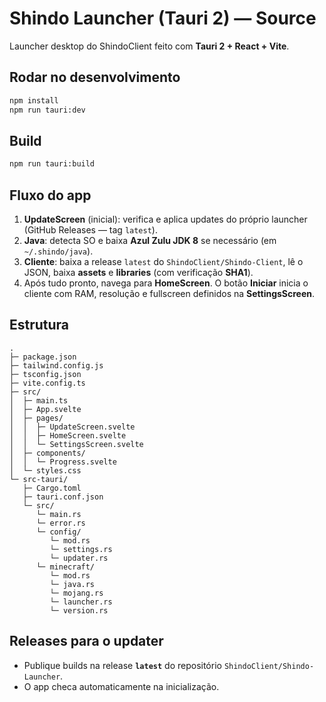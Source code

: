 # Shindo Launcher (Tauri 2) — Source

Launcher desktop do ShindoClient feito com **Tauri 2 + React + Vite**.

## Rodar no desenvolvimento
```bash
npm install
npm run tauri:dev
```

## Build
```bash
npm run tauri:build
```

## Fluxo do app
1. **UpdateScreen** (inicial): verifica e aplica updates do próprio launcher (GitHub Releases — tag `latest`).
2. **Java**: detecta SO e baixa **Azul Zulu JDK 8** se necessário (em `~/.shindo/java`).
3. **Cliente**: baixa a release `latest` do `ShindoClient/Shindo-Client`, lê o JSON, baixa **assets** e **libraries** (com verificação **SHA1**).
4. Após tudo pronto, navega para **HomeScreen**. O botão **Iniciar** inicia o cliente com RAM, resolução e fullscreen definidos na **SettingsScreen**.

## Estrutura
```
.
├─ package.json
├─ tailwind.config.js
├─ tsconfig.json
├─ vite.config.ts
├─ src/
│  ├─ main.ts
│  ├─ App.svelte
│  ├─ pages/
│  │  ├─ UpdateScreen.svelte
│  │  ├─ HomeScreen.svelte
│  │  └─ SettingsScreen.svelte
│  ├─ components/
│  │  └─ Progress.svelte
│  └─ styles.css
└─ src-tauri/
   ├─ Cargo.toml
   ├─ tauri.conf.json
   └─ src/
      └─ main.rs
      └─ error.rs
      └─ config/
         └─ mod.rs
         └─ settings.rs
         └─ updater.rs
      └─ minecraft/
         └─ mod.rs
         └─ java.rs
         └─ mojang.rs
         └─ launcher.rs
         └─ version.rs

```

## Releases para o updater
- Publique builds na release **`latest`** do repositório `ShindoClient/Shindo-Launcher`.
- O app checa automaticamente na inicialização.
